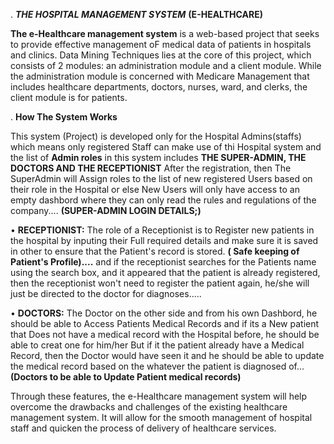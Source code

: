 .							***THE HOSPITAL MANAGEMENT SYSTEM*** **(E-HEALTHCARE)**

**The e-Healthcare management system** is a web-based project that seeks to provide effective management oF medical data of patients in hospitals and 
clinics. Data Mining Techniques lies at the core of this project, which consists of 2 modules: an administration module and a client module.
 While the administration module is concerned with Medicare Management that includes healthcare departments, doctors, nurses, ward, and clerks,
 the client module is for patients.


.						 		**How The System Works**
								
This system (Project) is developed only for the Hospital Admins(staffs) which means only registered Staff can make use of thi Hospital system 
and the list of **Admin roles** in this system includes **THE SUPER-ADMIN, THE DOCTORS AND THE RECEPTIONIST** 
After the registration, then The SuperAdmin will Assign roles to the list of new registered Users based on their role in the Hospital or else New Users will only have access to an empty dashbord where they can only read the rules and regulations of the company.... **(SUPER-ADMIN LOGIN DETAILS;)** 


• **RECEPTIONIST:** The role of a Receptionist is to Register new patients in the hospital by inputing their Full required details 
and make sure it is saved in other to ensure that the Patient's record is stored. **( Safe keeping of Patient's Profile)....** and if the receptionist searches for the Patients name using the search box, and it appeared that the patient is already registered, then the receptionist won't need to register the patient again, he/she will just be directed to the doctor for diagnoses.....

• **DOCTORS:** The Doctor on the other side and from his own Dashbord, he should be able to Access Patients Medical Records and
if its a New patient that Does not have a medical record with the Hospital before, he should be able to creat one for him/her 
But if it the patient already have a Medical Record, then the Doctor would have seen it and he should be able to update the medical record 
based on the whatever the patient is diagnosed of... **(Doctors to be able to Update Patient medical records)**

Through these features, the e-Healthcare management system will help overcome the drawbacks and challenges of the existing healthcare management system.
 It will allow for the smooth management of hospital staff and quicken the process of delivery of healthcare services.


								
